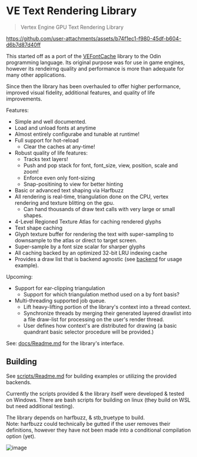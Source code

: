 # VE Text Rendering Library

> Vertex Engine GPU Text Rendering Library

https://github.com/user-attachments/assets/b74f1ec1-f980-45df-b604-d6b7d87d40ff

This started off as a port of the [VEFontCache](https://github.com/hypernewbie/VEFontCache) library to the Odin programming language.
Its original purpose was for use in game engines, however its rendeirng quality and performance is more than adequate for many other applications.

Since then the library has been overhauled to offer higher performance, improved visual fidelity, additional features, and quality of life improvements.

Features:

* Simple and well documented.
* Load and unload fonts at anytime
* Almost entirely configurabe and tunable at runtime!
* Full support for hot-reload
  * Clear the caches at any-time!
* Robust quality of life features:
  * Tracks text layers!
  * Push and pop stack for font, font_size, view, position, scale and zoom!
  * Enforce even only font-sizing
  * Snap-positining to view for better hinting
* Basic or advanced text shaping via Harfbuzz
* All rendering is real-time, triangulation done on the CPU, vertex rendering and texture blitting on the gpu.
  * Can hand thousands of draw text calls with very large or small shapes.
* 4-Level Regioned Texture Atlas for caching rendered glyphs
* Text shape caching
* Glyph texture buffer for rendering the text with super-sampling to downsample to the atlas or direct to target screen.
* Super-sample by a font size scalar for sharper glyphs
* All caching backed by an optimized 32-bit LRU indexing cache
* Provides a draw list that is backend agnostic (see [backend](./backend) for usage example).

Upcoming:

* Support for ear-clipping triangulation
  * Support for which triangulation method used on a by font basis?
* Multi-threading supported job queue.
  * Lift heavy-lifting portion of the library's context into a thread context.
  * Synchronize threads by merging their generated layered drawlist into a file draw-list for processing on the user's render thread.
  * User defines how context's are distributed for drawing (a basic quandrant basic selector procedure will be provided.)

See: [docs/Readme.md](docs/Readme.md) for the library's interface.

## Building

See [scripts/Readme.md](scripts/Readme.md) for building examples or utilizing the provided backends.

Currently the scripts provided & the library itself were developed & tested on Windows. There are bash scripts for building on linux (they build on WSL but need additional testing).

The library depends on harfbuzz, & stb_truetype to build.  
Note: harfbuzz could technically be gutted if the user removes their definitions, however they have not been made into a conditional compilation option (yet).

![image](https://github.com/user-attachments/assets/2f6c0b36-179c-42fe-8903-7640ae3c209e)
